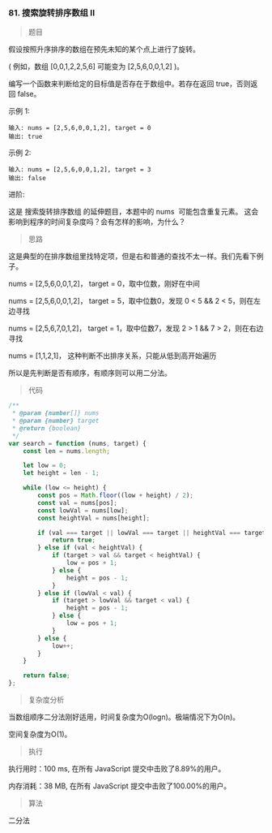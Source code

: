 ### 81. 搜索旋转排序数组 II

> 题目

假设按照升序排序的数组在预先未知的某个点上进行了旋转。

( 例如，数组 [0,0,1,2,2,5,6] 可能变为 [2,5,6,0,0,1,2] )。

编写一个函数来判断给定的目标值是否存在于数组中。若存在返回 true，否则返回 false。

示例 1:
```
输入: nums = [2,5,6,0,0,1,2], target = 0
输出: true
```

示例 2:
```
输入: nums = [2,5,6,0,0,1,2], target = 3
输出: false
```

进阶:

这是 搜索旋转排序数组 的延伸题目，本题中的 nums  可能包含重复元素。
这会影响到程序的时间复杂度吗？会有怎样的影响，为什么？

> 思路

这是典型的在排序数组里找特定项，但是右和普通的查找不太一样。我们先看下例子。

nums = [2,5,6,0,0,1,2]， target = 0，取中位数，刚好在中间

nums = [2,5,6,0,0,1,2]， target = 5，取中位数0，发现 0 < 5 && 2 < 5，则在左边寻找

nums = [2,5,6,7,0,1,2]， target = 1，取中位数7，发现 2  > 1 && 7 > 2，则在右边寻找

nums = [1,1,2,1]， 这种判断不出排序关系，只能从低到高开始遍历

所以是先判断是否有顺序，有顺序则可以用二分法。

> 代码

```js
/**
 * @param {number[]} nums
 * @param {number} target
 * @return {boolean}
 */
var search = function (nums, target) {
    const len = nums.length;

    let low = 0;
    let height = len - 1;

    while (low <= height) {
        const pos = Math.floor((low + height) / 2);
        const val = nums[pos];
        const lowVal = nums[low];
        const heightVal = nums[height];

        if (val === target || lowVal === target || heightVal === target) {
            return true;
        } else if (val < heightVal) {
            if (target > val && target < heightVal) {
                low = pos + 1;
            } else {
                height = pos - 1;
            }
        } else if (lowVal < val) {
            if (target > lowVal && target < val) {
                height = pos - 1;
            } else {
                low = pos + 1;
            }
        } else {
            low++;
        }
    }

    return false;
};
```

> 复杂度分析

当数组顺序二分法刚好适用，时间复杂度为O(logn)。极端情况下为O(n)。

空间复杂度为O(1)。

> 执行

执行用时：100 ms, 在所有 JavaScript 提交中击败了8.89%的用户。

内存消耗：38 MB, 在所有 JavaScript 提交中击败了100.00%的用户。

> 算法

二分法